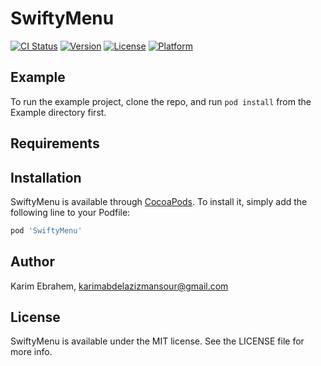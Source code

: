 # SwiftyMenu

[![CI Status](https://img.shields.io/travis/KarimEbrahem/SwiftyMenu.svg?style=flat)](https://travis-ci.org/KarimEbrahem/SwiftyMenu)
[![Version](https://img.shields.io/cocoapods/v/SwiftyMenu.svg?style=flat)](https://cocoapods.org/pods/SwiftyMenu)
[![License](https://img.shields.io/cocoapods/l/SwiftyMenu.svg?style=flat)](https://cocoapods.org/pods/SwiftyMenu)
[![Platform](https://img.shields.io/cocoapods/p/SwiftyMenu.svg?style=flat)](https://cocoapods.org/pods/SwiftyMenu)

## Example

To run the example project, clone the repo, and run `pod install` from the Example directory first.

## Requirements

## Installation

SwiftyMenu is available through [CocoaPods](https://cocoapods.org). To install
it, simply add the following line to your Podfile:

```ruby
pod 'SwiftyMenu'
```

## Author

Karim Ebrahem, karimabdelazizmansour@gmail.com

## License

SwiftyMenu is available under the MIT license. See the LICENSE file for more info.
